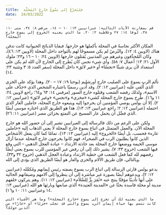 ```yaml
---
title:  فلنَخرُجْ إلى يَسُوعْ خَارِجَ المَحَلَّة
date:  24/03/2022
---
```


`قم بمقارنة الآيات التالية: عبرانيين ١٣: ١٠ – ١٤، مرقس ٨: ٣٤، متى ١٠: ٣٨، لوقا ١٤: ٢٧ وغلاطية ٢: ٢٠. ما الذي يعنيه الخروج إلى يسوع خارج المحلة؟`

المكان الأكثر نجاسةً في المحلة بأكملها هو خارجها. فبقايا الذبائح الحيوانية كانت تدفن هناك (لاويين ٤: ١٢). والبُرصُ لم يكن مسموحًا لهم بالتواجد داخل المحلة (لاويين ١٣: ٤٦)، وكان المُجدِّفون وغيرهم من المذنبين يُقتلون خارجها (لاويين ٢٤: ١٠ – ١٦ و٢٣؛ ملوك الأول ٢١: ١٣؛ أعمال ٧: ٥٨). وأي شيء نجس كان يُطرح إلى الخارج لأن الله لم يكن على استعداد لأن يرى شيئًا «نجسًا» أو «غير لائق» داخل المحلة (سفر العدد ٥: ٣ وتثنية ٢٣: ١٤).

تألم الرب يسوع على الصليب خارج أورشليم (يوحنا ١٩: ١٧ – ٢٠). وهذا يؤكد على الخزي الذي أُلقي عليه (عبرانيين ١٢: ٢). وقد أُدين رسميًا باعتباره الشخص الذي «جدَّف على الاسم»، ولذلك رفضه الشعب وقتلوه خارج السور (مرقس ١٤: ٦٣ و٦٤؛ راجع لاويين ٢٤: ١١ و١٦). طُرِح يسوع خارج المحلة كشيء «مخزي» و»نجس» «وغير لائق» (عبرانيين ١٢: ٢). إلا أن بولس يوصي المؤمنين أن يخرجوا إليه ويتبعوه خارج المحلة، حاملين العار الذي احتمله (عبرانيين ١٢: ٢؛ راجع عبرانيين ١٣: ١٣). هذا هو الطريق الذي اختاره موسى أيضًا الذي فضَّل أن يحمل عار المسيح عن التمتع بخزائن مصر (عبرانيين ١١: ٢٦).

ولكن على الرغم من ذلك فالرسالة إلى العبرانيين تشير إلى أن حضور الله هو خارج المحلة الآن. والعمل المتمثل في اتباع يسوع خارج المحلة لا يعني الذهاب إليه «حاملين عاره» فحسب، بل أيضًا «الخروج» إليه (عبرانيين ١٣: ١٣)، تمامًا كما كان يفعل الأشخاص الذين كانوا يطلبون الرب في الصحراء، فهم كانوا يخرجون خارج المحلة عندما أزال موسى الخيمة ووضعها خارج المحلة بعد حادثة الارتداد – عبادة العجل الذهبي – التي وقع فيها الشعب (خروج ٣٣: ٧). يشير ذلك إلى أن رفض غير المؤمنين للرب يسوع يعني أيضًا رفضهم لله كما فعل الشعب في خطية الارتداد وعبادة العجل الذهبي (خروج ٣٢ و٣٣). وبالتالي، فإن طريق الآلام والخزي والعار هو أيضًا الطريق الذي يؤدي إلى الله.

يدعو بولس قارئي الرسالة إلى اتباع الرب يسوع بصفته رئيس إيمانهم ومُكمِّله (عبرانيين ١٢: ٢)، ويدعوهم أيضًا بصورة غير مباشرة إلى أن ينظروا إلى آلامهم وضيقاتهم الحالية على أنها تأديبًا مؤقتًا ينتج عنه «ثَمَرَ بِرٍّ لِلسَّلاَمِ» (عبرانيين ١٢: ١١). وهم يتركون خلفهم مدينة أو محلة فاسدة بحثًا عن «المدينة العتيدة» الذي صانعها وبارئها هو الله (عبرانيين ١٣: ١٤ وعبرانيين ١١: ١٠ و١٦).

`ما الذي يعنيه لك أن تخرج إلى يسوع «خارج المحلة»؟ وما هي الأشياء التي كانت تتسم بها حياة إيمان الرب يسوع والتي قد تجلب «خزيًا» أو «عارًا» من الذين حولك؟`